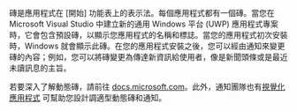 ﻿磚是應用程式在 [開始] 功能表上的表示法。每個應用程式都有一個磚。當您在 Microsoft Visual Studio 中建立新的通用 Windows 平台 (UWP) 應用程式專案時，它會包含預設磚，以顯示您應用程式的名稱和標誌。當您的應用程式初次安裝時，Windows 就會顯示此磚。在您的應用程式安裝之後，您可以經由通知來變更磚的內容；例如，您可以將磚變更為傳達新資訊給使用者，像是新聞頭條或是最近未讀訊息的主旨。

若要深入了解動態磚，請前往 [docs.microsoft.com](https://docs.microsoft.com/zh-tw/windows/uwp/controls-and-patterns/tiles-and-notifications-creating-tiles)。此外，通知團隊也有[視覺化應用程式](https://docs.microsoft.com/zh-tw/windows/uwp/controls-and-patterns/tiles-and-notifications-notifications-visualizer) 可幫助您設計調適型動態磚和通知。
